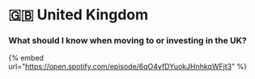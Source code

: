 # 🇬🇧 United Kingdom

### What should I know when moving to or investing in the UK?&#x20;

{% embed url="https://open.spotify.com/episode/6qO4yfDYuokJHnhkqWFjt3" %}

